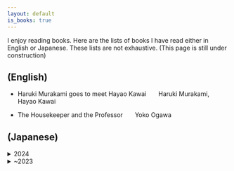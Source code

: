 ```yaml
---
layout: default
is_books: true
---
```


I enjoy reading books. Here are the lists of books I have read either in English or Japanese. These lists are not exhaustive.
(This page is still under construction)

## (English)

* Haruki Murakami goes to meet Hayao Kawai &nbsp;&nbsp;&nbsp;&nbsp;&nbsp; Haruki Murakami, Hayao Kawai

* The Housekeeper and the Professor &nbsp;&nbsp;&nbsp;&nbsp;&nbsp;  Yoko Ogawa

## (Japanese)

<details>
  <summary>2024</summary>

  <ul>
    <li>ことばが劈かれるとき  &nbsp;&nbsp;&nbsp;&nbsp;   竹内敏晴</li>
    <li>あいまいな日本の私  &nbsp;&nbsp;&nbsp;&nbsp;   大江健三郎</li>
    <li>青森  &nbsp;&nbsp;&nbsp;&nbsp;   工藤正市</li>
    <li>子どもの宇宙  &nbsp;&nbsp;&nbsp;&nbsp;   河合隼雄</li>
    <li>四畳半神話大系  &nbsp;&nbsp;&nbsp;&nbsp;   森見登美彦</li>
    <li>月と蟹  &nbsp;&nbsp;&nbsp;&nbsp;   道尾秀介</li>
    <li>八日目の蝉  &nbsp;&nbsp;&nbsp;&nbsp;   角田光代</li>
    <li>学生との対話  &nbsp;&nbsp;&nbsp;&nbsp;   小林秀雄</li>
    <li>スマホより読書　本屋を守れ  &nbsp;&nbsp;&nbsp;&nbsp;   藤原正彦</li>
    <li>遥かなるケンブリッジ　一数学者のイギリス  &nbsp;&nbsp;&nbsp;&nbsp;   藤原正彦</li>
    <li>なるほどの対話  &nbsp;&nbsp;&nbsp;&nbsp;   河合隼雄、吉本ばなな</li>
    <li>管見妄語　失われた美風  &nbsp;&nbsp;&nbsp;&nbsp;   藤原正彦</li>
    <li>トムは真夜中の庭で  &nbsp;&nbsp;&nbsp;&nbsp;   フィリパ・ピアス、高杉一郎（訳）</li>
    <li>コンプレックス  &nbsp;&nbsp;&nbsp;&nbsp;   河合隼雄</li>
    <li>セラピスト  &nbsp;&nbsp;&nbsp;&nbsp;   最相葉月</li>
    <li>ラークライズ  &nbsp;&nbsp;&nbsp;&nbsp;   フローラ・トンプソン、石田英子（訳）</li>
    <li>季節のない街  &nbsp;&nbsp;&nbsp;&nbsp;   山本周五郎</li>
    <li>親愛なるレニー: レナード・バーンスタインと戦後日本の物語  &nbsp;&nbsp;&nbsp;&nbsp;   吉原真里</li>
    <li>社会的処方: 孤立という病を地域のつながりで治す方法  &nbsp;&nbsp;&nbsp;&nbsp;   西智弘（編著）</li>
  </ul>
</details>


<details>
  <summary>~2023</summary>
  
  <ul>
    <li>クマにあったらどうするか &nbsp;&nbsp;&nbsp;&nbsp; アイヌ民族最後の狩人 姉崎等</li>
    <li>英国貴族，領地を野生に戻す &nbsp;&nbsp;&nbsp;&nbsp; イザベラ・トゥリー， 三木直子（訳）</li>
    <li>「普通がいい」という病 &nbsp;&nbsp;&nbsp;&nbsp; 泉谷閑示</li>
    <li>あひる &nbsp;&nbsp;&nbsp;&nbsp; 今村夏子</li>
    <li>ぐうたら人間学 狐狸庵閑話 &nbsp;&nbsp;&nbsp;&nbsp; 遠藤周作</li>
    <li>気弱な精神科医のアメリカ奮闘記 &nbsp;&nbsp;&nbsp;&nbsp; 岡野憲一郎</li>
    <li>博士の愛した数式 &nbsp;&nbsp;&nbsp;&nbsp; 小川洋子</li>
    <li>わたしのマトカ &nbsp;&nbsp;&nbsp;&nbsp; 片桐はいり</li>
    <li>グアテマラの弟 &nbsp;&nbsp;&nbsp;&nbsp; 片桐はいり</li>
    <li>こころの処方箋 &nbsp;&nbsp;&nbsp;&nbsp; 河合隼雄</li>
    <li>神話と日本人の心 &nbsp;&nbsp;&nbsp;&nbsp; 河合隼雄</li>
    <li>村上春樹，河合隼雄に会いにいく &nbsp;&nbsp;&nbsp;&nbsp; 河合隼雄，村上春樹</li>
    <li>心の深みへ &nbsp;&nbsp;&nbsp;&nbsp; 河合隼雄，柳田邦男</li>
    <li>生きるとは，自分の物語をつくること &nbsp;&nbsp;&nbsp;&nbsp; 河合隼雄，小川洋子</li>
    <li>こころの声を聴く（河合隼雄対話集） &nbsp;&nbsp;&nbsp;&nbsp; 河合隼雄</li>
    <li>河合隼雄の読書人生――深層意識への道） &nbsp;&nbsp;&nbsp;&nbsp; 河合隼雄</li>
    <li>外来種のウソ・ホントを科学する &nbsp;&nbsp;&nbsp;&nbsp; ケン・トムソン，屋代通子（訳）</li>
    <li>たいのおかしら &nbsp;&nbsp;&nbsp;&nbsp; さくらももこ</li>
    <li>またたび &nbsp;&nbsp;&nbsp;&nbsp; さくらももこ</li>
    <li>おんぶにだっこ &nbsp;&nbsp;&nbsp;&nbsp; さくらももこ</li>
    <li>夜間飛行 &nbsp;&nbsp;&nbsp;&nbsp; サン・テグジュペリ　二木麻里（訳）</li>
    <li>これでおしまい &nbsp;&nbsp;&nbsp;&nbsp; 篠田桃紅</li>
    <li>ウィスコンシン渾身日記 &nbsp;&nbsp;&nbsp;&nbsp; 白井青子</li>
    <li>閉された言語・日本語の世界 &nbsp;&nbsp;&nbsp;&nbsp; 鈴木孝夫</li>
    <li>ガンジス河でバタフライ &nbsp;&nbsp;&nbsp;&nbsp; たかのてるこ</li>
    <li>西の魔女が死んだ &nbsp;&nbsp;&nbsp;&nbsp; 梨木香歩</li>
    <li>若き数学者のアメリカ &nbsp;&nbsp;&nbsp;&nbsp; 藤原正彦</li>
    <li>管見妄語　常識は凡人のもの &nbsp;&nbsp;&nbsp;&nbsp; 藤原正彦</li>
    <li>外来種は本当に悪者か?（新しい野生 THE NEW WILD） &nbsp;&nbsp;&nbsp;&nbsp; フレッド・ピアス， 藤井留美（訳）</li>
    <li>老人と海 &nbsp;&nbsp;&nbsp;&nbsp; ヘミングウェイ　高見浩（訳）</li>
    <li>旅をする木 &nbsp;&nbsp;&nbsp;&nbsp; 星野道夫</li>
    <li>長い旅の途上 &nbsp;&nbsp;&nbsp;&nbsp; 星野道夫</li>
    <li>火山のふもとで &nbsp;&nbsp;&nbsp;&nbsp; 松家仁之</li>
    <li>優雅なのかどうか、わからない &nbsp;&nbsp;&nbsp;&nbsp; 松家仁之</li>
    <li>光の犬 &nbsp;&nbsp;&nbsp;&nbsp; 松家仁之</li>
    <li>土を喰う日々 &nbsp;&nbsp;&nbsp;&nbsp; 水上勉</li>
    <li>のんのんばあとオレ &nbsp;&nbsp;&nbsp;&nbsp; 水木しげる</li>
    <li>父の詫び状 &nbsp;&nbsp;&nbsp;&nbsp; 向田邦子</li>
    <li>眠る盃 &nbsp;&nbsp;&nbsp;&nbsp; 向田邦子</li>
    <li>まちがったっていいじゃないか &nbsp;&nbsp;&nbsp;&nbsp; 森毅</li>
    <li>日日是好日 &nbsp;&nbsp;&nbsp;&nbsp; 森下典子</li>
    <li>走ることについて語るときに僕の語ること &nbsp;&nbsp;&nbsp;&nbsp; 村上春樹</li>
    <li>ラオスにいったい何があるというんですか？ &nbsp;&nbsp;&nbsp;&nbsp; 村上春樹</li>
    <li>時が滲む朝 &nbsp;&nbsp;&nbsp;&nbsp; 楊逸</li>
    <li>金魚生活 &nbsp;&nbsp;&nbsp;&nbsp; 楊逸</li>
    <li>表参道のセレブ犬とカバーニャ要塞の野良犬 &nbsp;&nbsp;&nbsp;&nbsp; 若林正恭</li>
  </ul>
</details>

